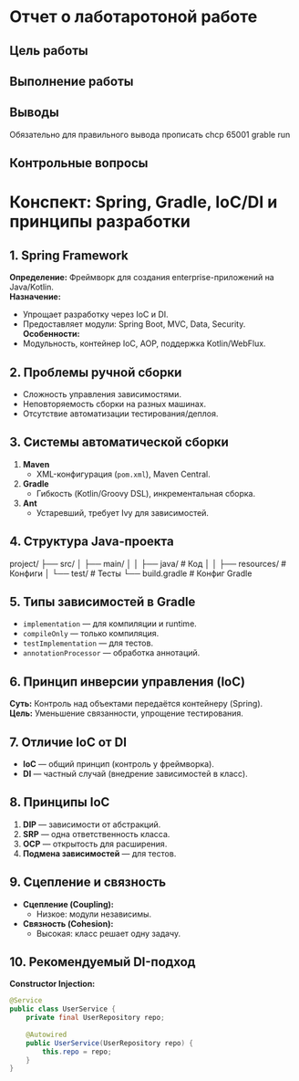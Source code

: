 # Отчет о лаботаротоной работе

## Цель работы

## Выполнение работы

## Выводы
Обязательно для правильного вывода прописать chcp 65001
grable run
## Контрольные вопросы
# Конспект: Spring, Gradle, IoC/DI и принципы разработки

## 1. Spring Framework
**Определение:** Фреймворк для создания enterprise-приложений на Java/Kotlin.  
**Назначение:**  
- Упрощает разработку через IoC и DI.  
- Предоставляет модули: Spring Boot, MVC, Data, Security.  
**Особенности:**  
- Модульность, контейнер IoC, AOP, поддержка Kotlin/WebFlux.

## 2. Проблемы ручной сборки
- Сложность управления зависимостями.  
- Неповторяемость сборки на разных машинах.  
- Отсутствие автоматизации тестирования/деплоя.

## 3. Системы автоматической сборки
1. **Maven**  
   - XML-конфигурация (`pom.xml`), Maven Central.  
2. **Gradle**  
   - Гибкость (Kotlin/Groovy DSL), инкрементальная сборка.  
3. **Ant**  
   - Устаревший, требует Ivy для зависимостей.

## 4. Структура Java-проекта
project/
├── src/
│ ├── main/
│ │ ├── java/ # Код
│ │ ├── resources/ # Конфиги
│ └── test/ # Тесты
└── build.gradle # Конфиг Gradle

## 5. Типы зависимостей в Gradle
- `implementation` — для компиляции и runtime.  
- `compileOnly` — только компиляция.  
- `testImplementation` — для тестов.  
- `annotationProcessor` — обработка аннотаций.

## 6. Принцип инверсии управления (IoC)
**Суть:** Контроль над объектами передаётся контейнеру (Spring).  
**Цель:** Уменьшение связанности, упрощение тестирования.

## 7. Отличие IoC от DI
- **IoC** — общий принцип (контроль у фреймворка).  
- **DI** — частный случай (внедрение зависимостей в класс).

## 8. Принципы IoC
1. **DIP** — зависимости от абстракций.  
2. **SRP** — одна ответственность класса.  
3. **OCP** — открытость для расширения.  
4. **Подмена зависимостей** — для тестов.

## 9. Сцепление и связность
- **Сцепление (Coupling):**  
  - Низкое: модули независимы.  
- **Связность (Cohesion):**  
  - Высокая: класс решает одну задачу.

## 10. Рекомендуемый DI-подход
**Constructor Injection:**  
```java
@Service
public class UserService {
    private final UserRepository repo;
    
    @Autowired
    public UserService(UserRepository repo) {
        this.repo = repo;
    }
}